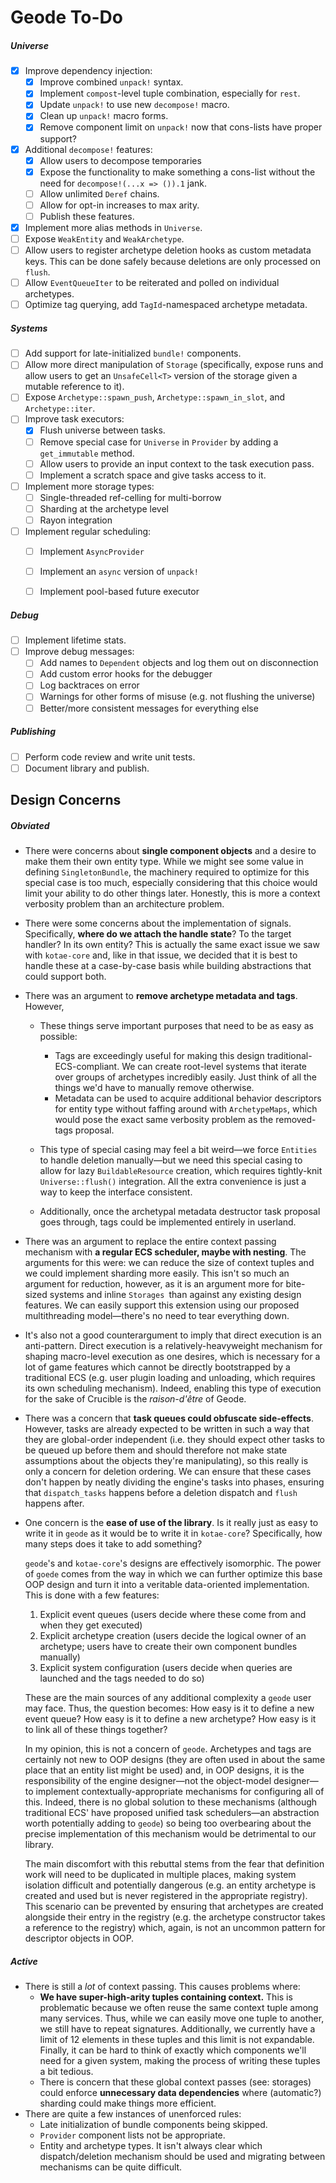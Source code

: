 # Geode To-Do

##### Universe

- [x] Improve dependency injection:
  - [x] Improve combined `unpack!` syntax.
  - [x] Implement `compost`-level tuple combination, especially for `rest`.
  - [x] Update `unpack!` to use new `decompose!` macro.
  - [x] Clean up `unpack!` macro forms.
  - [x] Remove component limit on `unpack!` now that cons-lists have proper support?
- [x] Additional `decompose!` features:
  - [x] Allow users to decompose temporaries
  - [x] Expose the functionality to make something a cons-list without the need for `decompose!(...x => ()).1` jank.
  - [ ] Allow unlimited `Deref` chains.
  - [ ] Allow for opt-in increases to max arity.
  - [ ] Publish these features.
- [x] Implement more alias methods in `Universe`.
- [ ] Expose `WeakEntity` and `WeakArchetype`.
- [ ] Allow users to register archetype deletion hooks as custom metadata keys. This can be done safely because deletions are only processed on `flush`.
- [ ] Allow `EventQueueIter` to be reiterated and polled on individual archetypes.
- [ ] Optimize tag querying, add `TagId`-namespaced archetype metadata.

##### Systems

- [ ] Add support for late-initialized `bundle!` components.
- [ ] Allow more direct manipulation of `Storage` (specifically, expose runs and allow users to get an `UnsafeCell<T>` version of the storage given a mutable reference to it).
- [ ] Expose `Archetype::spawn_push`, `Archetype::spawn_in_slot`, and `Archetype::iter`.
- [ ] Improve task executors:
  - [x] Flush universe between tasks.
  - [ ] Remove special case for `Universe` in `Provider` by adding a `get_immutable` method.
  - [ ] Allow users to provide an input context to the task execution pass.
  - [ ] Implement a scratch space and give tasks access to it.
- [ ] Implement more storage types:
  - [ ] Single-threaded ref-celling for multi-borrow
  - [ ] Sharding at the archetype level
  - [ ] Rayon integration
- [ ] Implement regular scheduling:
  - [ ] Implement `AsyncProvider`
  - [ ] Implement an `async` version of `unpack!`
  - [ ] Implement pool-based future executor


##### Debug

- [ ] Implement lifetime stats.
- [ ] Improve debug messages:
  - [ ] Add names to `Dependent` objects and log them out on disconnection
  - [ ] Add custom error hooks for the debugger
  - [ ] Log backtraces on error
  - [ ] Warnings for other forms of misuse (e.g. not flushing the universe)
  - [ ] Better/more consistent messages for everything else

##### Publishing

- [ ] Perform code review and write unit tests.
- [ ] Document library and publish.

## Design Concerns

##### Obviated

- There were concerns about **single component objects** and a desire to make them their own entity type. While we might see some value in defining `SingletonBundle`, the machinery required to optimize for this special case is too much, especially considering that this choice would limit your ability to do other things later. Honestly, this is more a context verbosity problem than an architecture problem.
- There were some concerns about the implementation of signals. Specifically, **where do we attach the handle state**? To the target handler? In its own entity? This is actually the same exact issue we saw with `kotae-core` and, like in that issue, we decided that it is best to handle these at a case-by-case basis while building abstractions that could support both.
- There was an argument to **remove archetype metadata and tags**. However,
  - These things serve important purposes that need to be as easy as possible:
    - Tags are exceedingly useful for making this design traditional-ECS-compliant. We can create root-level systems that iterate over groups of archetypes incredibly easily. Just think of all the things we'd have to manually remove otherwise.
    - Metadata can be used to acquire additional behavior descriptors for entity type without faffing around with `ArchetypeMaps`, which would pose the exact same verbosity problem as the removed-tags proposal.

  - This type of special casing may feel a bit weird—we force `Entities` to handle deletion manually—but we need this special casing to allow for lazy `BuildableResource` creation, which requires tightly-knit `Universe::flush()` integration. All the extra convenience is just a way to keep the interface consistent.
  - Additionally, once the archetypal metadata destructor task proposal goes through, tags could be implemented entirely in userland.
-  There was an argument to replace the entire context passing mechanism with **a regular ECS scheduler, maybe with nesting**. The arguments for this were: we can reduce the size of context tuples and we could implement sharding more easily. This isn't so much an argument for reduction, however, as it is an argument more for bite-sized systems and inline `Storages `than against any existing design features. We can easily support this extension using our proposed multithreading model—there's no need to tear everything down.
  - It's also not a good counterargument to imply that direct execution is an anti-pattern. Direct execution is a relatively-heavyweight mechanism for shaping macro-level execution as one desires, which is necessary for a lot of game features which cannot be directly bootstrapped by a traditional ECS (e.g. user plugin loading and unloading, which requires its own scheduling mechanism). Indeed, enabling this type of execution for the sake of Crucible is the *raison-d'être* of Geode.

- There was a concern that **task queues could obfuscate side-effects**. However, tasks are already expected to be written in such a way that they are global-order independent (i.e. they should expect other tasks to be queued up before them and should therefore not make state assumptions about the objects they're manipulating), so this really is only a concern for deletion ordering. We can ensure that these cases don't happen by neatly dividing the engine's tasks into phases, ensuring that `dispatch_tasks` happens before a deletion dispatch and `flush` happens after.

- One concern is the **ease of use of the library**. Is it really just as easy to write it in `geode` as it would be to write it in `kotae-core`? Specifically, how many steps does it take to add something?

  `geode`'s and `kotae-core`'s designs are effectively isomorphic. The power of `goede` comes from the way in which we can further optimize this base OOP design and turn it into a veritable data-oriented implementation. This is done with a few features:

  1. Explicit event queues (users decide where these come from and when they get executed)
  2. Explicit archetype creation (users decide the logical owner of an archetype; users have to create their own component bundles manually)
  3. Explicit system configuration (users decide when queries are launched and the tags needed to do so)

  These are the main sources of any additional complexity a `geode` user may face. Thus, the question becomes: How easy is it to define a new event queue? How easy is it to define a new archetype? How easy is it to link all of these things together?

  In my opinion, this is not a concern of `geode`. Archetypes and tags are certainly not new to OOP designs (they are often used in about the same place that an entity list might be used) and, in OOP designs, it is the responsibility of the engine designer—not the object-model designer—to implement contextually-appropriate mechanisms for configuring all of this. Indeed, there is no global solution to these mechanisms (although traditional ECS' have proposed unified task schedulers—an abstraction worth potentially adding to `geode`) so being too overbearing about the precise implementation of this mechanism would be detrimental to our library.

  The main discomfort with this rebuttal stems from the fear that definition work will need to be duplicated in multiple places, making system isolation difficult and potentially dangerous (e.g. an entity archetype is created and used but is never registered in the appropriate registry). This scenario can be prevented by ensuring that archetypes are created alongside their entry in the registry (e.g. the archetype constructor takes a reference to the registry) which, again, is not an uncommon pattern for descriptor objects in OOP.


##### Active

- There is still a *lot* of context passing. This causes problems where:
  - **We have super-high-arity tuples containing context.** This is problematic because we often reuse the same context tuple among many services. Thus, while we can easily move one tuple to another, we still have to repeat signatures. Additionally, we currently have a limit of 12 elements in these tuples and this limit is not expandable. Finally, it can be hard to think of exactly which components we'll need for a given system, making the process of writing these tuples a bit tedious.
  - There is concern that these global context passes (see: storages) could enforce **unnecessary data dependencies** where (automatic?) sharding could make things more efficient.
- There are quite a few instances of unenforced rules:
  - Late initialization of bundle components being skipped.
  - `Provider` component lists not be appropriate.
  - Entity and archetype types. It isn't always clear which dispatch/deletion mechanism should be used and migrating between mechanisms can be quite difficult.


